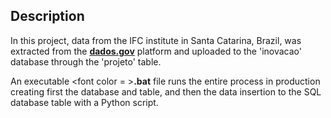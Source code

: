 ## Description

In this project, data from the IFC institute in Santa Catarina, Brazil, was extracted from the [**dados.gov**](https://dados.gov.br/dados/conjuntos-dados/projetos-de-natureza-cientifica-tecnologica-e-ou-de-inovacao-com-fomento-do-proprio-ifc) platform and uploaded to the 'inovacao' database through the 'projeto' table.

An executable <font color = >**.bat** file runs the entire process in production creating first the database and table, and then the data insertion to the SQL database table with a Python script.